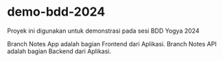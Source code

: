 # demo-bdd-2024
Proyek ini digunakan untuk demonstrasi pada sesi BDD Yogya 2024

Branch Notes App adalah bagian Frontend dari Aplikasi.
Branch Notes API adalah bagian Backend dari Aplikasi.
